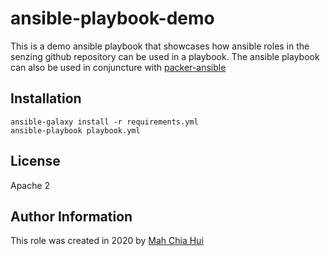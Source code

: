 # ansible-playbook-demo

This is a demo ansible playbook that showcases how ansible roles in the senzing github repository can be used in a playbook. The ansible playbook can also be used in conjuncture with [packer-ansible](https://github.com/Senzing/packer-ansible)

## Installation

```console
ansible-galaxy install -r requirements.yml
ansible-playbook playbook.yml
```

## License

Apache 2

## Author Information

This role was created in 2020 by [Mah Chia Hui](https://github.com/mahchiahui)
